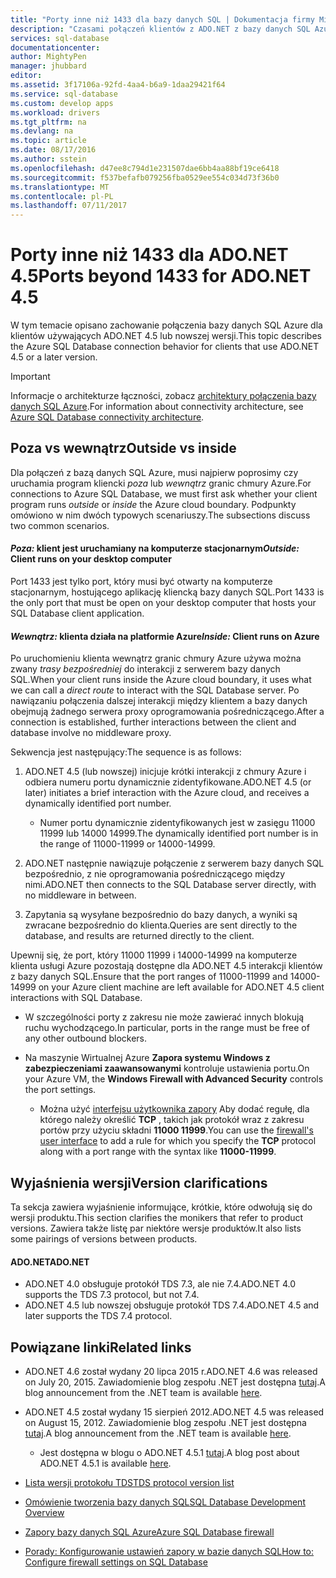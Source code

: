```yaml
---
title: "Porty inne niż 1433 dla bazy danych SQL | Dokumentacja firmy Microsoft"
description: "Czasami połączeń klientów z ADO.NET z bazy danych SQL Azure pominąć serwer proxy i bezpośrednią interakcję z bazy danych. Porty inne niż 1433 nabierają znaczenia."
services: sql-database
documentationcenter: 
author: MightyPen
manager: jhubbard
editor: 
ms.assetid: 3f17106a-92fd-4aa4-b6a9-1daa29421f64
ms.service: sql-database
ms.custom: develop apps
ms.workload: drivers
ms.tgt_pltfrm: na
ms.devlang: na
ms.topic: article
ms.date: 08/17/2016
ms.author: sstein
ms.openlocfilehash: d47ee8c794d1e231507dae6bb4aa88bf19ce6418
ms.sourcegitcommit: f537befafb079256fba0529ee554c034d73f36b0
ms.translationtype: MT
ms.contentlocale: pl-PL
ms.lasthandoff: 07/11/2017
---
```

# <a name="ports-beyond-1433-for-adonet-45"></a><span data-ttu-id="ec1e9-104">Porty inne niż 1433 dla ADO.NET 4.5</span><span class="sxs-lookup"><span data-stu-id="ec1e9-104">Ports beyond 1433 for ADO.NET 4.5</span></span>
<span data-ttu-id="ec1e9-105">W tym temacie opisano zachowanie połączenia bazy danych SQL Azure dla klientów używających ADO.NET 4.5 lub nowszej wersji.</span><span class="sxs-lookup"><span data-stu-id="ec1e9-105">This topic describes the Azure SQL Database connection behavior for clients that use ADO.NET 4.5 or a later version.</span></span> 

> [!IMPORTANT]
> <span data-ttu-id="ec1e9-106">Informacje o architekturze łączności, zobacz [architektury połączenia bazy danych SQL Azure](sql-database-connectivity-architecture.md).</span><span class="sxs-lookup"><span data-stu-id="ec1e9-106">For information about connectivity architecture, see [Azure SQL Database connectivity architecture](sql-database-connectivity-architecture.md).</span></span>
>

## <a name="outside-vs-inside"></a><span data-ttu-id="ec1e9-107">Poza vs wewnątrz</span><span class="sxs-lookup"><span data-stu-id="ec1e9-107">Outside vs inside</span></span>
<span data-ttu-id="ec1e9-108">Dla połączeń z bazą danych SQL Azure, musi najpierw poprosimy czy uruchamia program kliencki *poza* lub *wewnątrz* granic chmury Azure.</span><span class="sxs-lookup"><span data-stu-id="ec1e9-108">For connections to Azure SQL Database, we must first ask whether your client program runs *outside* or *inside* the Azure cloud boundary.</span></span> <span data-ttu-id="ec1e9-109">Podpunkty omówiono w nim dwóch typowych scenariuszy.</span><span class="sxs-lookup"><span data-stu-id="ec1e9-109">The subsections discuss two common scenarios.</span></span>

#### <a name="outside-client-runs-on-your-desktop-computer"></a><span data-ttu-id="ec1e9-110">*Poza:* klient jest uruchamiany na komputerze stacjonarnym</span><span class="sxs-lookup"><span data-stu-id="ec1e9-110">*Outside:* Client runs on your desktop computer</span></span>
<span data-ttu-id="ec1e9-111">Port 1433 jest tylko port, który musi być otwarty na komputerze stacjonarnym, hostującego aplikację kliencką bazy danych SQL.</span><span class="sxs-lookup"><span data-stu-id="ec1e9-111">Port 1433 is the only port that must be open on your desktop computer that hosts your SQL Database client application.</span></span>

#### <a name="inside-client-runs-on-azure"></a><span data-ttu-id="ec1e9-112">*Wewnątrz:* klienta działa na platformie Azure</span><span class="sxs-lookup"><span data-stu-id="ec1e9-112">*Inside:* Client runs on Azure</span></span>
<span data-ttu-id="ec1e9-113">Po uruchomieniu klienta wewnątrz granic chmury Azure używa można zwany *trasy bezpośredniej* do interakcji z serwerem bazy danych SQL.</span><span class="sxs-lookup"><span data-stu-id="ec1e9-113">When your client runs inside the Azure cloud boundary, it uses what we can call a *direct route* to interact with the SQL Database server.</span></span> <span data-ttu-id="ec1e9-114">Po nawiązaniu połączenia dalszej interakcji między klientem a bazy danych obejmują żadnego serwera proxy oprogramowania pośredniczącego.</span><span class="sxs-lookup"><span data-stu-id="ec1e9-114">After a connection is established, further interactions between the client and database involve no middleware proxy.</span></span>

<span data-ttu-id="ec1e9-115">Sekwencja jest następujący:</span><span class="sxs-lookup"><span data-stu-id="ec1e9-115">The sequence is as follows:</span></span>

1. <span data-ttu-id="ec1e9-116">ADO.NET 4.5 (lub nowszej) inicjuje krótki interakcji z chmury Azure i odbiera numeru portu dynamicznie zidentyfikowane.</span><span class="sxs-lookup"><span data-stu-id="ec1e9-116">ADO.NET 4.5 (or later) initiates a brief interaction with the Azure cloud, and receives a dynamically identified port number.</span></span>
   
   * <span data-ttu-id="ec1e9-117">Numer portu dynamicznie zidentyfikowanych jest w zasięgu 11000 11999 lub 14000 14999.</span><span class="sxs-lookup"><span data-stu-id="ec1e9-117">The dynamically identified port number is in the range of 11000-11999 or 14000-14999.</span></span>
2. <span data-ttu-id="ec1e9-118">ADO.NET następnie nawiązuje połączenie z serwerem bazy danych SQL bezpośrednio, z nie oprogramowania pośredniczącego między nimi.</span><span class="sxs-lookup"><span data-stu-id="ec1e9-118">ADO.NET then connects to the SQL Database server directly, with no middleware in between.</span></span>
3. <span data-ttu-id="ec1e9-119">Zapytania są wysyłane bezpośrednio do bazy danych, a wyniki są zwracane bezpośrednio do klienta.</span><span class="sxs-lookup"><span data-stu-id="ec1e9-119">Queries are sent directly to the database, and results are returned directly to the client.</span></span>

<span data-ttu-id="ec1e9-120">Upewnij się, że port, który 11000 11999 i 14000-14999 na komputerze klienta usługi Azure pozostają dostępne dla ADO.NET 4.5 interakcji klientów z bazy danych SQL.</span><span class="sxs-lookup"><span data-stu-id="ec1e9-120">Ensure that the port ranges of 11000-11999 and 14000-14999 on your Azure client machine are left available for ADO.NET 4.5 client interactions with SQL Database.</span></span>

* <span data-ttu-id="ec1e9-121">W szczególności porty z zakresu nie może zawierać innych blokują ruchu wychodzącego.</span><span class="sxs-lookup"><span data-stu-id="ec1e9-121">In particular, ports in the range must be free of any other outbound blockers.</span></span>
* <span data-ttu-id="ec1e9-122">Na maszynie Wirtualnej Azure **Zapora systemu Windows z zabezpieczeniami zaawansowanymi** kontroluje ustawienia portu.</span><span class="sxs-lookup"><span data-stu-id="ec1e9-122">On your Azure VM, the **Windows Firewall with Advanced Security** controls the port settings.</span></span>
  
  * <span data-ttu-id="ec1e9-123">Można użyć [interfejsu użytkownika zapory](http://msdn.microsoft.com/library/cc646023.aspx) Aby dodać regułę, dla którego należy określić **TCP** , takich jak protokół wraz z zakresu portów przy użyciu składni **11000 11999**.</span><span class="sxs-lookup"><span data-stu-id="ec1e9-123">You can use the [firewall's user interface](http://msdn.microsoft.com/library/cc646023.aspx) to add a rule for which you specify the **TCP** protocol along with a port range with the syntax like **11000-11999**.</span></span>

## <a name="version-clarifications"></a><span data-ttu-id="ec1e9-124">Wyjaśnienia wersji</span><span class="sxs-lookup"><span data-stu-id="ec1e9-124">Version clarifications</span></span>
<span data-ttu-id="ec1e9-125">Ta sekcja zawiera wyjaśnienie informujące, krótkie, które odwołują się do wersji produktu.</span><span class="sxs-lookup"><span data-stu-id="ec1e9-125">This section clarifies the monikers that refer to product versions.</span></span> <span data-ttu-id="ec1e9-126">Zawiera także listę par niektóre wersje produktów.</span><span class="sxs-lookup"><span data-stu-id="ec1e9-126">It also lists some pairings of versions between products.</span></span>

#### <a name="adonet"></a><span data-ttu-id="ec1e9-127">ADO.NET</span><span class="sxs-lookup"><span data-stu-id="ec1e9-127">ADO.NET</span></span>
* <span data-ttu-id="ec1e9-128">ADO.NET 4.0 obsługuje protokół TDS 7.3, ale nie 7.4.</span><span class="sxs-lookup"><span data-stu-id="ec1e9-128">ADO.NET 4.0 supports the TDS 7.3 protocol, but not 7.4.</span></span>
* <span data-ttu-id="ec1e9-129">ADO.NET 4.5 lub nowszej obsługuje protokół TDS 7.4.</span><span class="sxs-lookup"><span data-stu-id="ec1e9-129">ADO.NET 4.5 and later supports the TDS 7.4 protocol.</span></span>

## <a name="related-links"></a><span data-ttu-id="ec1e9-130">Powiązane linki</span><span class="sxs-lookup"><span data-stu-id="ec1e9-130">Related links</span></span>
* <span data-ttu-id="ec1e9-131">ADO.NET 4.6 został wydany 20 lipca 2015 r.</span><span class="sxs-lookup"><span data-stu-id="ec1e9-131">ADO.NET 4.6 was released on July 20, 2015.</span></span> <span data-ttu-id="ec1e9-132">Zawiadomienie blog zespołu .NET jest dostępna [tutaj](http://blogs.msdn.com/b/dotnet/archive/2015/07/20/announcing-net-framework-4-6.aspx).</span><span class="sxs-lookup"><span data-stu-id="ec1e9-132">A blog announcement from the .NET team is available [here](http://blogs.msdn.com/b/dotnet/archive/2015/07/20/announcing-net-framework-4-6.aspx).</span></span>
* <span data-ttu-id="ec1e9-133">ADO.NET 4.5 został wydany 15 sierpień 2012.</span><span class="sxs-lookup"><span data-stu-id="ec1e9-133">ADO.NET 4.5 was released on August 15, 2012.</span></span> <span data-ttu-id="ec1e9-134">Zawiadomienie blog zespołu .NET jest dostępna [tutaj](http://blogs.msdn.com/b/dotnet/archive/2012/08/15/announcing-the-release-of-net-framework-4-5-rtm-product-and-source-code.aspx).</span><span class="sxs-lookup"><span data-stu-id="ec1e9-134">A blog announcement from the .NET team is available [here](http://blogs.msdn.com/b/dotnet/archive/2012/08/15/announcing-the-release-of-net-framework-4-5-rtm-product-and-source-code.aspx).</span></span>
  
  * <span data-ttu-id="ec1e9-135">Jest dostępna w blogu o ADO.NET 4.5.1 [tutaj](http://blogs.msdn.com/b/dotnet/archive/2013/06/26/announcing-the-net-framework-4-5-1-preview.aspx).</span><span class="sxs-lookup"><span data-stu-id="ec1e9-135">A blog post about ADO.NET 4.5.1 is available [here](http://blogs.msdn.com/b/dotnet/archive/2013/06/26/announcing-the-net-framework-4-5-1-preview.aspx).</span></span>
* [<span data-ttu-id="ec1e9-136">Lista wersji protokołu TDS</span><span class="sxs-lookup"><span data-stu-id="ec1e9-136">TDS protocol version list</span></span>](http://www.freetds.org/userguide/tdshistory.htm)
* [<span data-ttu-id="ec1e9-137">Omówienie tworzenia bazy danych SQL</span><span class="sxs-lookup"><span data-stu-id="ec1e9-137">SQL Database Development Overview</span></span>](sql-database-develop-overview.md)
* [<span data-ttu-id="ec1e9-138">Zapory bazy danych SQL Azure</span><span class="sxs-lookup"><span data-stu-id="ec1e9-138">Azure SQL Database firewall</span></span>](sql-database-firewall-configure.md)
* [<span data-ttu-id="ec1e9-139">Porady: Konfigurowanie ustawień zapory w bazie danych SQL</span><span class="sxs-lookup"><span data-stu-id="ec1e9-139">How to: Configure firewall settings on SQL Database</span></span>](sql-database-configure-firewall-settings.md)

